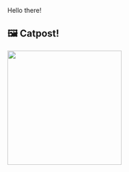 Hello there!



## 🖼️ Catpost!

<sub>
    <img src="https://cdn2.thecatapi.com/images/gzCW1cLgT.false" height="256">
</sub>

